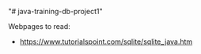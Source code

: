 "# java-training-db-project1" 

Webpages to read:
* https://www.tutorialspoint.com/sqlite/sqlite_java.htm